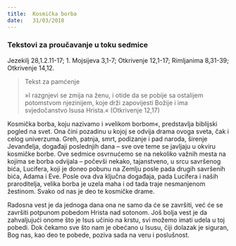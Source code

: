 ```yaml
---
title:  Kosmička borba
date:   31/03/2018
---
```


### Tekstovi za proučavanje u toku sedmice
Jezekilj 28,1.2.11-17; 1. Mojsijeva 3,1-7; Otkrivenje 12,1-17; Rimljanima 8,31-39; Otkrivenje 14,12.

> <p>Tekst za pamćenje</p>
> »I razgnjevi se zmija na ženu, i otide da se pobije sa ostalijem potomstvom njezinijem, koje drži zapovijesti Božije i ima svjedočanstvo Isusa Hrista.« (Otkrivenje 12,17)

Kosmička borba, koju nazivamo i »velikom borbom«, predstavlja biblijski pogled na svet. Ona čini pozadinu u kojoj se odvija drama ovoga sveta, čak i celog univerzuma. Greh, patnja, smrt, podizanje i pad naroda, širenje Jevanđelja, događaji poslednjih dana – sve ove teme se javljaju u okviru kosmičke borbe.
Ove sedmice osvrnućemo se na nekoliko važnih mesta na kojima se borba odvijala – počevši nekako, tajanstveno, u srcu savršenog bića, Lucifera, koji je doneo pobunu na Zemlju posle pada drugih savršenih bića, Adama i Eve. Posle ova dva ključna događaja, pada Lucifera i naših praroditelja, velika borba je uzela maha i od tada traje nesmanjenom žestinom. Svako od nas je deo te kosmičke drame.

Radosna vest je da jednoga dana ona ne samo da će se završiti, već će se završiti potpunom pobedom Hrista nad sotonom. Još bolja vest je da zahvaljujući onome što je Isus učinio na krstu, svi možemo imati udela u toj pobedi. Dok čekamo sve što nam je obećano u Isusu, čiji dolazak je siguran, Bog nas, kao deo te pobede, poziva sada na veru i poslu­šnost.
